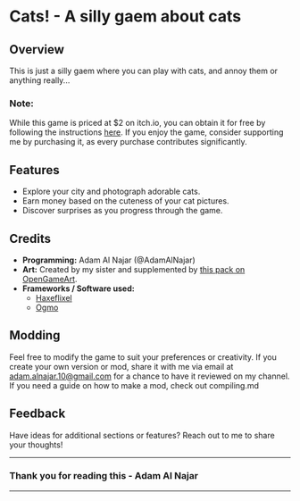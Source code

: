 # Cats! - A silly gaem about cats

## Overview
This is just a silly gaem where you can play with cats, and annoy them or anything really... 

### Note:
While this game is priced at $2 on itch.io, you can obtain it for free by following the instructions [here](https://github.com/AdamAlNajar/cats/blob/main/Compiling.md). If you enjoy the game, consider supporting me by purchasing it, as every purchase contributes significantly.

## Features
- Explore your city and photograph adorable cats.
- Earn money based on the cuteness of your cat pictures.
- Discover surprises as you progress through the game.

## Credits
- **Programming:** Adam Al Najar (@AdamAlNajar)
- **Art:** Created by my sister and supplemented by [this pack on OpenGameArt](https://opengameart.org/content/zelda-like-tilesets-and-sprites).
- **Frameworks / Software used:** 
  - [Haxeflixel](https://haxeflixel.com)
  - [Ogmo](https://ogmo-editor-3.github.io/)

## Modding
Feel free to modify the game to suit your preferences or creativity. If you create your own version or mod, share it with me via email at adam.alnajar.10@gmail.com for a chance to have it reviewed on my channel. If you need a guide on how to make a mod, check out compiling.md

## Feedback
Have ideas for additional sections or features? Reach out to me to share your thoughts!

---

### Thank you for reading this - Adam Al Najar

---
